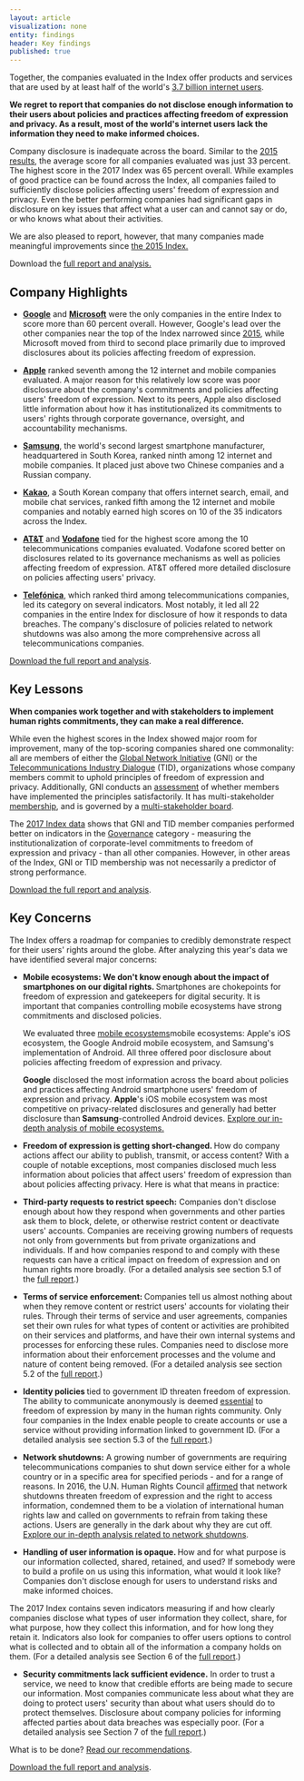 ```yaml
---
layout: article
visualization: none
entity: findings
header: Key findings
published: true
---
```


Together, the companies evaluated in the Index offer products and services that are used by at least half of the world's <a href="http://www.internetworldstats.com/stats.htm/">3.7 billion internet users</a>.
<p></p>
<strong>We regret to report that companies do not disclose enough information to their users about policies and practices affecting freedom of expression and privacy. As a result, most of the world's internet users lack the information they need to make informed choices.</strong>

Company disclosure is inadequate across the board. Similar to the <a href="http://rankingdigitalrights.org/index2015/">2015 results</a>, the average score for all companies evaluated was just 33 percent. The highest score in the 2017 Index was 65 percent overall. While examples of good practice can be found across the Index, all companies failed to sufficiently disclose policies affecting users' freedom of expression and privacy. Even the better performing companies had significant gaps in disclosure on key issues that affect what a user can and cannot say or do, or who knows what about their activities.
<p></p>
<p>We are also pleased to report, however, that many companies made meaningful improvements since <a href="https://rankingdigitalrights.org/index2015/">the 2015 Index.</a></p>
<p>Download the <a href="https://rankingdigitalrights.org/index2017/download/">full report and analysis.</a></p>
<h2>Company Highlights</h2>
<p></p>
<ul>
<li><a href="https://rankingdigitalrights.org/index2017/companies/google"><strong>Google</strong></a> and <a href="https://rankingdigitalrights.org/index2017/companies/microsoft"><strong>Microsoft</strong></a> were the only companies in the entire Index to score more than 60 percent overall. However, Google's lead over the other companies near the top of the Index narrowed since <a href="https://rankingdigitalrights.org/index2015/">2015</a>, while Microsoft moved from third to second place primarily due to improved disclosures about its policies affecting freedom of expression.</li>
</ul>
<p></p>
<ul>
<li><a href="https://rankingdigitalrights.org/index2017/companies/apple"><strong>Apple</strong></a> ranked seventh among the 12 internet and mobile companies evaluated. A major reason for this relatively low score was poor disclosure about the company's commitments and policies affecting users' freedom of expression. Next to its peers, Apple also disclosed little information about how it has institutionalized its commitments to users' rights through corporate governance, oversight, and accountability mechanisms. </li>
</ul>
<p></p>
<ul>
<li><a href="https://rankingdigitalrights.org/index2017/companies/samsung"><strong>Samsung</strong></a>, the world's second largest smartphone manufacturer, headquartered in South Korea, ranked ninth among 12 internet and mobile companies. It placed just above two Chinese companies and a Russian company. </li>
</ul>
<p></p>
<ul>
<li><a href="https://rankingdigitalrights.org/index2017/companies/kakao"><strong>Kakao</strong></a>, a South Korean company that offers internet search, email, and mobile chat services, ranked fifth among the 12 internet and mobile companies and notably earned high scores on 10 of the 35 indicators across the Index.</li>
</ul>
<p></p>
<ul>
<li><a href="https://rankingdigitalrights.org/index2017/companies/att"><strong>AT&T</strong></a> and <a href="https://rankingdigitalrights.org/index2017/companies/vodafone"><strong>Vodafone</strong></a> tied for the highest score among the 10 telecommunications companies evaluated. Vodafone scored better on disclosures related to its governance mechanisms as well as policies affecting freedom of expression. AT&T offered more detailed disclosure on policies affecting users' privacy.</li>
</ul>
<p></p>
<ul>
<li><a href="https://rankingdigitalrights.org/index2017/companies/telefonica"><strong>Telefónica</strong></a>, which ranked third among telecommunications companies, led its category on several indicators. Most notably, it led all 22 companies in the entire Index for disclosure of how it responds to data breaches. The company's disclosure of policies related to network shutdowns was also among the more comprehensive across all telecommunications companies.</li>
</ul>
<p></p>
<p><a href="https://rankingdigitalrights.org/index2017/download">Download the full report and analysis</a>. </p>
<p></p>
<h2>Key Lessons</h2>
<p></p>
<p><strong>When companies work together and with stakeholders to implement human rights commitments, they can make a real difference.</strong></p>
<p></p>
<p>While even the highest scores in the Index showed major room for improvement, many of the top-scoring companies shared one commonality: all are members of either the <a href="https://globalnetworkinitiative.org/">Global Network Initiative</a> (GNI) or the <a href="http://www.telecomindustrydialogue.org/">Telecommunications Industry Dialogue</a> (TID), organizations whose company members commit to uphold principles of freedom of expression and privacy. Additionally, GNI conducts an <a href="http://globalnetworkinitiative.org/content/public-report-201516-independent-company-assessments-0">assessment</a> of whether members have implemented the principles satisfactorily. It has multi-stakeholder <a href="http://globalnetworkinitiative.org/participants/index.php">membership</a>, and is governed by a <a href="http://globalnetworkinitiative.org/content/gni-board-directors">multi-stakeholder board</a>. </p>
<p></p>
<p>The <a href="https://rankingdigitalrights.org/index2017/indicators">2017 Index data</a> shows that GNI and TID member companies performed better on indicators in the <a href="https://rankingdigitalrights.org/index2017/categories/governance">Governance</a> category - measuring the institutionalization of corporate-level commitments to freedom of expression and privacy - than all other companies. However, in other areas of the Index, GNI or TID membership was not necessarily a predictor of strong performance. </p>
<p></p>
<p><a href="https://rankingdigitalrights.org/index2017/download">Download the full report and analysis</a>. </p>
<p></p>
<h2>Key Concerns</h2>
<p></p>
<p>The Index offers a roadmap for companies to credibly demonstrate respect for their users' rights around the globe. After analyzing this year's data we have identified several major concerns: </p>
<p></p>
<ul>
<li><strong>Mobile ecosystems: We don't know enough about the impact of smartphones on our digital rights. </strong>Smartphones are chokepoints for freedom of expression and gatekeepers for digital security. It is important that companies controlling mobile ecosystems have strong commitments and disclosed policies.</li>
<p></p>
<p>We evaluated three <a href="https://rankingdigitalrights.org/index2017/findings/mobileecosystems">mobile ecosystems</a>mobile ecosystems: Apple's iOS ecosystem, the Google Android mobile ecosystem, and Samsung's implementation of Android. All three offered poor disclosure about policies affecting freedom of expression and privacy. </p>
<p></p>
<p><strong>Google</strong> disclosed the most information across the board about policies and practices affecting Android smartphone users' freedom of expression and privacy. <strong>Apple</strong>'s iOS mobile ecosystem was most competitive on privacy-related disclosures and generally had better disclosure than<strong> Samsung</strong>-controlled Android devices. <a href="https://rankingdigitalrights.org/index2017/findings/mobileecosystems">Explore our in-depth analysis of mobile ecosystems. </a></p>
</ul>
<ul>
<li><strong>Freedom of expression is getting short-changed. </strong>How do company actions affect our ability to publish, transmit, or access content? With a couple of notable exceptions, most companies disclosed much less information about policies that affect users' freedom of expression than about policies affecting privacy. Here is what that means in practice:</li>
</ul>
<ul>
<li><strong>Third-party requests to restrict speech:</strong> Companies don't disclose enough about how they respond when governments and other parties ask them to block, delete, or otherwise restrict content or deactivate users' accounts. Companies are receiving growing numbers of requests not only from governments but from private organizations and individuals. If and how companies respond to and comply with these requests can have a critical impact on freedom of expression and on human rights more broadly. (For a detailed analysis see section 5.1 of the <a href="https://rankingdigitalrights.org/download">full report</a>.) </li>
</ul>
<p></p>
<ul>
<li><strong>Terms of service enforcement: </strong>Companies tell us almost nothing about when they remove content or restrict users' accounts for violating their rules. Through their terms of service and user agreements, companies set their own rules for what types of content or activities are prohibited on their services and platforms, and have their own internal systems and processes for enforcing these rules. Companies need to disclose more information about their enforcement processes and the volume and nature of content being removed. (For a detailed analysis see section 5.2 of the <a href="https://rankingdigitalrights.org/download">full report</a>.) </li>
</ul>
<p></p>
<ul>
<li><strong>Identity policies </strong>tied to government ID threaten freedom of expression. The ability to communicate anonymously is deemed <a href="http://ap.ohchr.org/documents/dpage_e.aspx?si=A/HRC/29/32">essential</a> to freedom of expression by many in the human rights community. Only four companies in the Index enable people to create accounts or use a service without providing information linked to government ID. (For a detailed analysis see section 5.3 of the <a href="https://rankingdigitalrights.org/download">full report</a>.) </li>
</ul>
<p></p>
<ul>
<li><strong>Network shutdowns:</strong> A growing number of governments are requiring telecommunications companies to shut down service either for a whole country or in a specific area for specified periods - and for a range of reasons. In 2016, the U.N. Human Rights Council <a href="http://ap.ohchr.org/documents/dpage_e.aspx?si=A/HRC/32/L.20">affirmed</a> that network shutdowns threaten freedom of expression and the right to access information, condemned them to be a violation of international human rights law and called on governments to refrain from taking these actions. Users are generally in the dark about why they are cut off. <a href="https://rankingdigitalrights.org/index2017/findings/networkshutdowns">Explore our in-depth analysis related to network shutdowns</a>. </li>
</ul>
<p></p>
<ul>
<li><strong>Handling of user information is opaque. </strong>How and for what purpose is our information collected, shared, retained, and used? If somebody were to build a profile on us using this information, what would it look like? Companies don't disclose enough for users to understand risks and make informed choices.</li>
</ul>
<p></p>
<p>The 2017 Index contains seven indicators measuring if and how clearly companies disclose what types of user information they collect, share, for what purpose, how they collect this information, and for how long they retain it. Indicators also look for companies to offer users options to control what is collected and to obtain all of the information a company holds on them. (For a detailed analysis see Section 6 of the <a href="https://rankingdigitalrights.org/download">full report</a>.)</p>
<p> </p>
<ul>
<li><strong>Security commitments lack sufficient evidence.</strong> In order to trust a service, we need to know that credible efforts are being made to secure our information. Most companies communicate less about what they are doing to protect users' security than about what users should do to protect themselves. Disclosure about company policies for informing affected parties about data breaches was especially poor. (For a detailed analysis see Section 7 of the <a href="https://rankingdigitalrights.org/download">full report</a>.)</li>
</ul>
<p></p>
<p>What is to be done? <a href="https://rankingdigitalrights.org/index2017/findings/recommendations">Read our recommendations</a>. </p>
<p></p>
<p><a href="https://rankingdigitalrights.org/index2017/download">Download the full report and analysis</a>. </p>